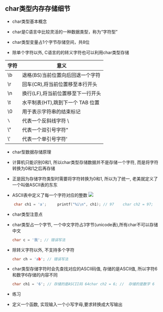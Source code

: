 ## char类型内存存储细节

- char类型基本概念
+ char是C语言中比较灵活的一种数据类型，称为“字符型”

+ char类型变量占1个字节存储空间，共8位

+ 除单个字符以外, C语言的的转义字符也可以利用char类型存储

| 字符      | 意义                    |
| ------- | --------------------- |
| \b      | 退格(BS)当前位置向后回退一个字符    |
| \r      | 回车(CR),将当前位置移至本行开头    |
| \n      | 换行(LF),将当前位置移至下一行开头   |
| \t      | 水平制表(HT),跳到下一个 TAB 位置 |
| \\0     | 用于表示字符串的结束标记          |
| ```\``` | 代表一个反斜线字符 \\          |
| \\"     | 代表一个双引号字符"            |
| \\'     | 代表一个单引号字符'            |

- char型数据存储原理
+ 计算机只能识别0和1, 所以char类型存储数据并不是存储一个字符, 而是将字符转换为0和1之后再存储

+ 正是因为存储字符类型时需要将字符转换为0和1, 所以为了统一, 老美就定义了一个叫做ASCII表的东东

+ ASCII表中定义了每一个字符对应的整数
  ![](https://img-blog.csdnimg.cn/img_convert/b519ba9d45ab584c43c991777d8e978a.png)

```c
    char ch1 = 'a';     printf("%i\n", ch1); // 97    char ch2 = 97;    printf("%c\n", ch2); // a
```

- char类型注意点
+ char类型占一个字节, 一个中文字符占3字节(unicode表),所有char不可以存储中文
  
  ```c
  char c = '我'; // 错误写法
  ```

+ 除转义字符以外, 不支持多个字符
  
  ```c
  char ch = 'ab'; // 错误写法
  ```

+ char类型存储字符时会先查找对应的ASCII码值, 存储的是ASCII值, 所以字符6和数字6存储的内容不同
  
  ```c
  char ch1 = '6'; // 存储的是ASCII码 64char ch2 = 6; //  存储的是数字 6
  ```
- 练习
+ 定义一个函数, 实现输入一个小写字母,要求转换成大写输出

## 